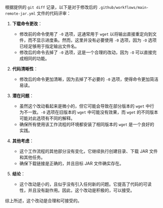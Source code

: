 根据提供的 `git diff` 记录，以下是对于修改后的 `.github/workflows/main-remote-jar.yml` 文件的代码评审：

1. **下载命令更改**：
   - 修改前的命令使用了 `-0` 选项，这通常用于 `wget` 以将输出直接重定向到文件，而不显示进度条。然而，这里并没有必要使用 `-0` 选项，因为 `-O` 选项已经足够用于指定输出文件名。
   - 修改后的命令去掉了 `-0` 选项，这是一个合理的改动，因为 `-O` 可以直接完成相同的功能。

2. **代码清晰性**：
   - 修改后的命令更加清晰，因为去掉了不必要的 `-0` 选项，使得命令更加简洁易读。

3. **潜在问题**：
   - 虽然这个改动看起来是微小的，但它可能会导致在部分版本的 `wget` 中行为不一致。`-0` 选项在旧版本的 `wget` 中可能没有效果，而 `wget` 的不同版本可能对此选项有不同的解释。
   - 确保所有使用该工作流程的环境都安装了相同版本的 `wget` 是一个良好的实践。

4. **其他考虑**：
   - 这个工作流程的其他部分没有变化，它继续执行创建目录、下载 JAR 文件和其他任务。
   - 确保下载链接是正确的，并且目标 JAR 文件确实存在。

5. **结论**：
   - 这个改动是小的，且似乎没有引入任何新的问题。它提高了代码的可读性，并且没有副作用。因此，这个改动是积极的，可以接受。

综上所述，这个改动是合理和可接受的。